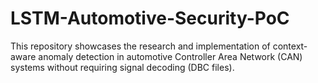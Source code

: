 # LSTM-Automotive-Security-PoC
This repository showcases the research and implementation of context-aware anomaly detection in automotive Controller Area Network (CAN) systems without requiring signal decoding (DBC files). 
